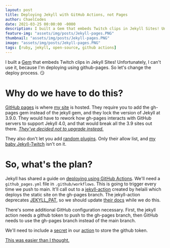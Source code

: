 ```yaml
---
layout: post
title: Deploying Jekyll with GitHub Actions, not Pages
author: ChaelCodes
date: 2021-03-25 00:00:00 -0000
description: I built a Gem that embeds Twitch clips in Jekyll Sites! Unfortunately, I can't use it, because I'm deploying using github-pages. So let's change the deploy process. 😏
feature-img: "assets/img/posts/Jekyll-pages.PNG"
thumbnail: "assets/img/posts/Jekyll-pages.PNG"
image: "assets/img/posts/Jekyll-pages.PNG"
tags: [ruby, jekyll, open-source, github actions]
---
```


I built a [Gem](https://rubygems.org/gems/jekyll-twitch) that embeds Twitch clips in Jekyll Sites! Unfortunately, I can't use it, because I'm deploying using github-pages. So let's change the deploy process. 😏

# Why do we have to do this?
[GitHub pages](https://pages.github.com/) is where [my site](https://princesspluto.com) is hosted. They require you to add the gh-pages gem instead of the jekyll gem, and they lock the version of Jekyll at 3.9.0. They would have to rework how gh-pages interacts with GitHub servers to support Jekyll 4.0, and that would break all the 3.9 sites out there. _[They've decided not to upgrade instead.](https://github.com/github/pages-gem/issues/651)_

They also don't let you add [random plugins](https://docs.github.com/en/github/working-with-github-pages/about-github-pages-and-jekyll#plugins). Only their allow list, and [my baby Jekyll-Twitch](https://github.com/ChaelCodes/jekyll-twitch/) isn't on it.

# So, what's the plan?
Jekyll has shared a guide on [deploying using GitHub Actions](https://jekyllrb.com/docs/continuous-integration/github-actions/). We'll need a `github_pages.yml` file in `.github/workflows`. This is going to trigger every time we push to main. It'll call out to a [jekyll-action](https://github.com/helaili/jekyll-action) created by helaili which deploys the static site on the gh-pages branch. The jekyll-action deprecates [JEKYLL_PAT](https://github.com/helaili/jekyll-action#deprecation), so we should update [their docs](https://github.com/jekyll/jekyll/blob/master/docs/_docs/continuous-integration/github-actions.md) while we do this. 

There's some additional GitHub configuration necessary. First, the jekyll action needs a github token to push to the gh-pages branch, then GitHub needs to use the gh-pages branch instead of the main branch.

We'll need to include a [secret](https://docs.github.com/en/actions/reference/encrypted-secrets#creating-encrypted-secrets-for-a-repository) in our [action](https://docs.github.com/en/actions/reference/workflow-syntax-for-github-actions#jobsjob_idstepsenv) to store the github token.

[This was easier than I thought.](https://github.com/ChaelCodes/chaelcodes.github.io/pull/11)
